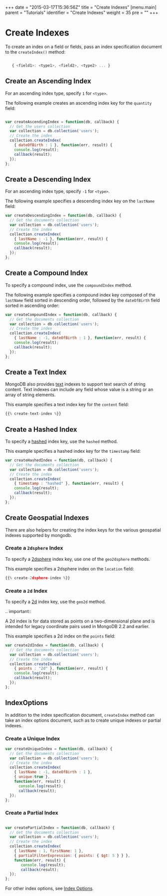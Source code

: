 +++
date = "2015-03-17T15:36:56Z"
title = "Create Indexes"
[menu.main]
  parent = "Tutorials"
  identifier = "Create Indexes"
  weight = 35
  pre = "<i class='fa'></i>"
+++

# Create Indexes

To create an index on a field or fields, pass an index specification
document to the `createIndex()` method:

```js

   { <field1>: <type1>, <field2>, <type2> ... }

```

## Create an Ascending Index

For an ascending index type, specify ``1`` for ``<type>``.

The following example creates an ascending index key for the
``quantity`` field:

```js

var createAscendingIndex = function(db, callback) {
  // Get the users collection
  var collection = db.collection('users');
  // Create the index
  collection.createIndex(
    { dateOfBirth : 1 }, function(err, result) {
    console.log(result);
    callback(result);
  });
};

```

## Create a Descending Index

For an ascending index type, specify ``-1`` for ``<type>``.

The following example specifies a descending index key on the
``lastName`` field:

```js
var createDescendingIndex = function(db, callback) {
  // Get the documents collection
  var collection = db.collection('users');
  // Create the index
  collection.createIndex(
    { lastName : -1 }, function(err, result) {
    console.log(result);
    callback(result);
  });
};

```

## Create a Compound Index


To specify a compound index, use the ``compoundIndex`` method.

The following example specifies a compound index key composed of the
``lastName`` field sorted in descending order, followed by the
``dateOfBirth`` field sorted in ascending order:

```js
var createCompoundIndex = function(db, callback) {
  // Get the documents collection
  var collection = db.collection('users');
  // Create the index
  collection.createIndex(
    { lastName : -1, dateOfBirth : 1 }, function(err, result) {
    console.log(result);
    callback(result);
  });
};
```

## Create a Text Index


MongoDB also provides
[text](https://docs.mongodb.org/manual/core/index-text/) indexes to
support text search of string content. Text indexes can include any
field whose value is a string or an array of string elements.

This example specifies a text index key for the ``content`` field:

```js
{{% create-text-index %}}
```

## Create a Hashed Index

To specify a [hashed](https://docs.mongodb.org/manual/core/index-hashed/) index key,
use the ``hashed`` method.

This example specifies a hashed index key for the ``timestamp`` field:

```js
var createHashedIndex = function(db, callback) {
  // Get the documents collection
  var collection = db.collection('users');
  // Create the index
  collection.createIndex(
    { timestamp : "hashed" }, function(err, result) {
    console.log(result);
    callback(result);
  });
};
```

## Create Geospatial Indexes


There are also helpers for creating the index keys for the various
geospatial indexes supported by mongodb.

### Create a `2dsphere` Index

To specify a [2dsphere](https://docs.mongodb.org/manual/core/2dsphere/)
index key, use one of the ``geo2dsphere`` methods.

This example specifies a 2dsphere index on the ``location`` field:

```js
{{% create-2dsphere-index %}}
```

### Create a `2d` Index

To specify a [2d](https://docs.mongodb.org/manual/core/2d/) index key, use the ``geo2d``
method.

.. important::

   A 2d index is for data stored as points on a two-dimensional plane
   and is intended for legacy coordinate pairs used in MongoDB 2.2 and
   earlier.

This example specifies a 2d index on the ``points`` field:

```js
var create2dIndex = function(db, callback) {
  // Get the documents collection
  var collection = db.collection('users');
  // Create the index
  collection.createIndex(
    { points : "2d" }, function(err, result) {
    console.log(result);
    callback(result);
  });
};
```

## IndexOptions

In addition to the index specification document, `createIndex`
method can take an index options document, such as to create unique
indexes or partial indexes.

### Create a Unique Index


```js
var createUniqueIndex = function(db, callback) {
  // Get the documents collection
  var collection = db.collection('users');
  // Create the index
  collection.createIndex(
    { lastName : -1, dateOfBirth : 1 },
    { unique:true },
    function(err, result) {
      console.log(result);
      callback(result);
  });
};
```

### Create a Partial Index


```js

var createPartialIndex = function(db, callback) {
  // Get the documents collection
  var collection = db.collection('users');
  // Create the index
  collection.createIndex(
    { lastName : 1, firstName: 1 },
    { partialFilterExpression: { points: { $gt: 5 } } },
    function(err, result) {
       console.log(result);
       callback(result);
  });
};
```

For other index options, see [Index Options](https://docs.mongodb.org/manual/core/index-properties/).
